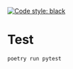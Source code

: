 [![Code style: black](https://img.shields.io/badge/code%20style-black-000000.svg)](https://github.com/psf/black)

# Test
```
poetry run pytest
```